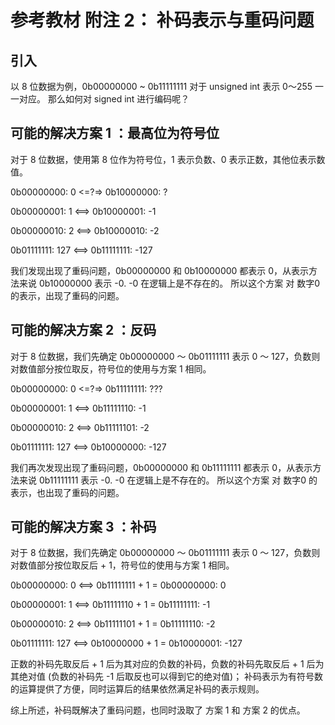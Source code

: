 # 参考教材 附注 2： 补码表示与重码问题

## 引入

以 8 位数据为例，0b00000000 ~ 0b11111111 对于 unsigned int 表示 0～255 一一对应。
那么如何对 signed int 进行编码呢？

## 可能的解决方案 1 ：最高位为符号位

对于 8 位数据，使用第 8 位作为符号位，1 表示负数、0 表示正数，其他位表示数值。

0b00000000: 0    <=?=>    0b10000000: ?

0b00000001: 1    <==>    0b10000001: -1

0b00000010: 2    <==>    0b10000010: -2

0b01111111: 127    <==>    0b11111111: -127

我们发现出现了重码问题，0b00000000 和 0b10000000 都表示 0，从表示方法来说 0b10000000 表示 -0. -0 在逻辑上是不存在的。
所以这个方案 对 数字0 的表示，出现了重码的问题。

## 可能的解决方案 2 ：反码

对于 8 位数据，我们先确定 0b00000000 ～ 0b01111111 表示 0 ～ 127，负数则对数值部分按位取反，符号位的使用与方案 1 相同。

0b00000000: 0    <=?=>    0b11111111: ???

0b00000001: 1    <==>    0b11111110: -1

0b00000010: 2    <==>    0b11111101: -2

0b01111111: 127    <==>    0b10000000: -127

我们再次发现出现了重码问题，0b00000000 和 0b11111111 都表示 0，从表示方法来说 0b11111111 表示 -0. -0 在逻辑上是不存在的。
所以这个方案 对 数字0 的表示，也出现了重码的问题。

## 可能的解决方案 3 ：补码

对于 8 位数据，我们先确定 0b00000000 ～ 0b01111111 表示 0 ～ 127，负数则对数值部分按位取反后 + 1，符号位的使用与方案 1 相同。

0b00000000: 0    <==>    0b11111111 + 1 = 0b00000000: 0

0b00000001: 1    <==>    0b11111110 + 1 = 0b11111111: -1

0b00000010: 2    <==>    0b11111101 + 1 = 0b11111110: -2

0b01111111: 127    <==>    0b10000000 + 1 = 0b10000001: -127

正数的补码先取反后 + 1 后为其对应的负数的补码，负数的补码先取反后 + 1 后为其绝对值 (负数的补码先 -1 后取反也可以得到它的绝对值)；
补码表示为有符号数的运算提供了方便，同时运算后的结果依然满足补码的表示规则。

综上所述，补码既解决了重码问题，也同时汲取了 方案 1 和 方案 2 的优点。
